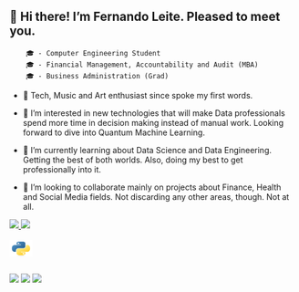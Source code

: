 <!--- 
- 👋 Hi, I’m Fernando Leite. Pleased to meet you! 
          - Computer Engineering Student
          - Financial Management, Accountability and Audit (MBA)
          - Business Administration (Grad)
- 🎢 Tech, Music and Art enthusiast since spoke my first words.
          
- 👀 I’m interested in new technologies that will make Data professionals spend more time in decision making instead of manual work. Looking forward to dive into Quantum Machine Learning.
- 📰 I’m currently learning about Data Science and Data Engineering. Getting the best of both worlds. Also, doing my best to get professionally into it.
- 🌱 I’m looking to collaborate mainly on projects about Finance, Health and Social Media fields. Not discarding any other areas, though. Not at all.
- 📫 You can reach me by:
          mail - fernandodgl@gmail.com
          linkedin - www.linkedin.com/in/fernando-leite-550639174/
<!---
fernandodgl/fernandodgl is a ✨ special ✨ repository because its `README.md` (this file) appears on your GitHub profile.
You can click the Preview link to take a look at your changes.
--->
## 👋 Hi there! I’m Fernando Leite. Pleased to meet you. 
        🎓 - Computer Engineering Student
        🎓 - Financial Management, Accountability and Audit (MBA)
        🎓 - Business Administration (Grad)
- 🎢 Tech, Music and Art enthusiast since spoke my first words.
          
- 👀 I’m interested in new technologies that will make Data professionals spend more time in decision making instead of manual work. Looking forward to dive into Quantum Machine Learning.
- 📰 I’m currently learning about Data Science and Data Engineering. Getting the best of both worlds. Also, doing my best to get professionally into it.
- 🌱 I’m looking to collaborate mainly on projects about Finance, Health and Social Media fields. Not discarding any other areas, though. Not at all.
 <div>
  <a href="https://github.com/rafaballerini">
  <img height="180em" src="https://github-readme-stats.vercel.app/api?username=fernandodgl&show_icons=true&theme=blueberry&include_all_commits=true&count_private=true"/>
  <img height="180em" src="https://github-readme-stats.vercel.app/api/top-langs/?username=fernandodgl&layout=compact&langs_count=16&theme=blueberry"/>
</div>
<div style="display: inline_block"><br>
  <img align="center" alt="Fernando-Python" height="30" width="40" src="https://raw.githubusercontent.com/devicons/devicon/master/icons/python/python-original.svg">

 
  
  
</div>
  
  ##
 
<div> 
  <a href="https://www.instagram.com/fernandodgl/" target="_blank"><img src="https://img.shields.io/badge/-Instagram-%23E4405F?style=for-the-badge&logo=instagram&logoColor=white" target="_blank"></a>
  <a href = "mailto:fernandodgl@gmail.com"><img src="https://img.shields.io/badge/-Gmail-%23333?style=for-the-badge&logo=gmail&logoColor=white" target="_blank"></a>
  <a href="https://www.linkedin.com/in/fernando-leite-550639174/" target="_blank"><img src="https://img.shields.io/badge/-LinkedIn-%230077B5?style=for-the-badge&logo=linkedin&logoColor=white" target="_blank"></a> 
 
  
 
</div>
